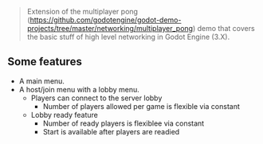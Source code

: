 > Extension of the multiplayer pong (https://github.com/godotengine/godot-demo-projects/tree/master/networking/multiplayer_pong) demo that covers the basic stuff of high level networking in Godot Engine (3.X).

## Some features

* A main menu.
* A host/join menu with a lobby menu.
  * Players can connect to the server lobby
    * Number of players allowed per game is flexible via constant
  * Lobby ready feature
    * Number of ready players is flexiblee via constant
    * Start is available after players are readied
